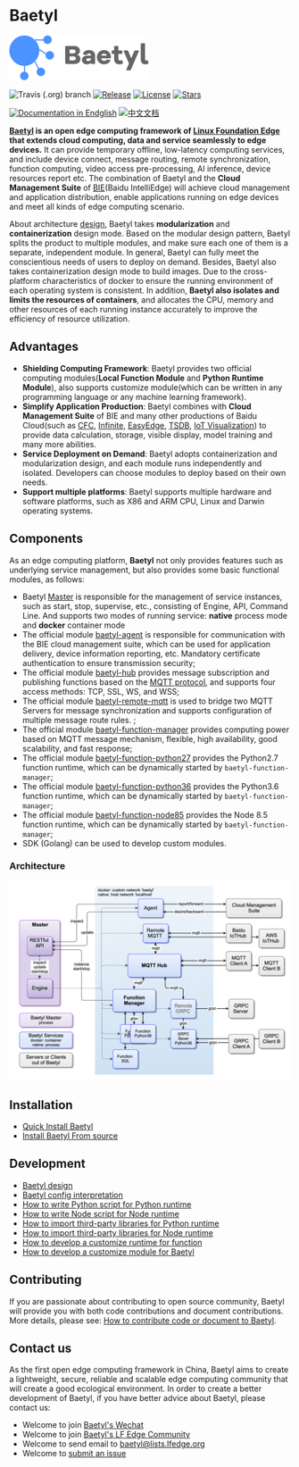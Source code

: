 # Baetyl

![Baetyl-logo](./docs/images/logo/logo-with-name.png)

![Travis (.org) branch](https://img.shields.io/travis/baetyl/baetyl/master) [![Release](https://img.shields.io/github/v/release/baetyl/baetyl?color=blue&label=release)](https://github.com/baetyl/baetyl/releases) [![License](https://img.shields.io/github/license/baetyl/baetyl?color=blue)](LICENSE) [![Stars](https://img.shields.io/github/stars/baetyl/baetyl?style=social)](Stars)

[![Documentation in Endglish](https://img.shields.io/badge/docs-latest-brightgreen.svg?style=flat)](https://docs.baetyl.io/en/latest/) [![中文文档](https://img.shields.io/badge/%E4%B8%AD%E6%96%87%E6%96%87%E6%A1%A3-%E6%9C%80%E6%96%B0-brightgreen.svg?style=flat)](https://docs.baetyl.io/zh_CN/latest/)


**[Baetyl](https://baetyl.io) is an open edge computing framework of [Linux Foundation Edge](https://www.lfedge.org) that extends cloud computing, data and service seamlessly to edge devices.** It can provide temporary offline, low-latency computing services, and include device connect, message routing, remote synchronization, function computing, video access pre-processing, AI inference, device resources report etc. The combination of Baetyl and the **Cloud Management Suite** of [BIE](https://cloud.baidu.com/product/bie.html)(Baidu IntelliEdge) will achieve cloud management and application distribution, enable applications running on edge devices and meet all kinds of edge computing scenario.

About architecture [design](./docs/overview/Design.md), Baetyl takes **modularization** and **containerization** design mode. Based on the modular design pattern, Baetyl splits the product to multiple modules, and make sure each one of them is a separate, independent module. In general, Baetyl can fully meet the conscientious needs of users to deploy on demand. Besides, Baetyl also takes containerization design mode to build images. Due to the cross-platform characteristics of docker to ensure the running environment of each operating system is consistent. In addition, **Baetyl also isolates and limits the resources of containers**, and allocates the CPU, memory and other resources of each running instance accurately to improve the efficiency of resource utilization.

## Advantages

- **Shielding Computing Framework**: Baetyl provides two official computing modules(**Local Function Module** and **Python Runtime Module**), also supports customize module(which can be written in any programming language or any machine learning framework).
- **Simplify Application Production**: Baetyl combines with **Cloud Management Suite** of BIE and many other productions of Baidu Cloud(such as [CFC](https://cloud.baidu.com/product/cfc.html), [Infinite](https://cloud.baidu.com/product/infinite.html), [EasyEdge](https://ai.baidu.com/easyedge/home), [TSDB](https://cloud.baidu.com/product/tsdb.html), [IoT Visualization](https://cloud.baidu.com/product/iotviz.html)) to provide data calculation, storage, visible display, model training and many more abilities.
- **Service Deployment on Demand**: Baetyl adopts containerization and modularization design, and each module runs independently and isolated. Developers can choose modules to deploy based on their own needs.
- **Support multiple platforms**: Baetyl supports multiple hardware and software platforms, such as X86 and ARM CPU, Linux and Darwin operating systems.

## Components

As an edge computing platform, **Baetyl** not only provides features such as underlying service management, but also provides some basic functional modules, as follows:

- Baetyl [Master](./docs/overview/Design.md#master) is responsible for the management of service instances, such as start, stop, supervise, etc., consisting of Engine, API, Command Line. And supports two modes of running service: **native** process mode and **docker** container mode
- The official module [baetyl-agent](./docs/overview/Design.md#baetyl-agent) is responsible for communication with the BIE cloud management suite, which can be used for application delivery, device information reporting, etc. Mandatory certificate authentication to ensure transmission security;
- The official module [baetyl-hub](./docs/overview/Design.md#baetyl-hub) provides message subscription and publishing functions based on the [MQTT protocol](http://docs.oasis-open.org/mqtt/mqtt/v3.1.1/os/mqtt-v3.1.1-os.html), and supports four access methods: TCP, SSL, WS, and WSS;
- The official module [baetyl-remote-mqtt](./docs/overview/Design.md#baetyl-remote-mqtt) is used to bridge two MQTT Servers for message synchronization and supports configuration of multiple message route rules. ;
- The official module [baetyl-function-manager](./docs/overview/Design.md#baetyl-function-manager) provides computing power based on MQTT message mechanism, flexible, high availability, good scalability, and fast response;
- The official module [baetyl-function-python27](./docs/overview/Design.md#baetyl-function-python27) provides the Python2.7 function runtime, which can be dynamically started by `baetyl-function-manager`;
- The official module [baetyl-function-python36](./docs/overview/Design.md#baetyl-function-python36) provides the Python3.6 function runtime, which can be dynamically started by `baetyl-function-manager`;
- The official module [baetyl-function-node85](./docs/overview/Design.md#baetyl-function-node85) provides the Node 8.5 function runtime, which can be dynamically started by `baetyl-function-manager`;
- SDK (Golang) can be used to develop custom modules.

### Architecture

![Architecture](./docs/images/overview/design/design_overview.png)

## Installation

- [Quick Install Baetyl](./docs/install/Quick-Install.md)
- [Install Baetyl From source](./docs/install/Install-from-source.md)

## Development

- [Baetyl design](./docs/overview/Design.md)
- [Baetyl config interpretation](./docs/guides/Config-interpretation.md)
- [How to write Python script for Python runtime](./docs/develop/How-to-write-a-python-script-for-python-runtime.md)
- [How to write Node script for Node runtime](./docs/develop/How-to-write-a-node-script-for-node-runtime.md)
- [How to import third-party libraries for Python runtime](./docs/develop/How-to-import-third-party-libraries-for-python-runtime.md)
- [How to import third-party libraries for Node runtime](./docs/develop/How-to-import-third-party-libraries-for-node-runtime.md)
- [How to develop a customize runtime for function](./docs/develop/How-to-develop-a-customize-runtime-for-function.md)
- [How to develop a customize module for Baetyl](./docs/develop/How-to-develop-a-customize-module.md)

## Contributing

If you are passionate about contributing to open source community, Baetyl will provide you with both code contributions and document contributions. More details, please see: [How to contribute code or document to Baetyl](./docs/overview/Contributing.md).

## Contact us

As the first open edge computing framework in China, Baetyl aims to create a lightweight, secure, reliable and scalable edge computing community that will create a good ecological environment. In order to create a better development of Baetyl, if you have better advice about Baetyl, please contact us:

- Welcome to join [Baetyl's Wechat](https://baetyl.bj.bcebos.com/Wechat/Wechat-Baetyl.png)
- Welcome to join [Baetyl's LF Edge Community](https://lists.lfedge.org/g/baetyl/topics)
- Welcome to send email to <baetyl@lists.lfedge.org>
- Welcome to [submit an issue](https://github.com/baetyl/baetyl/issues)

